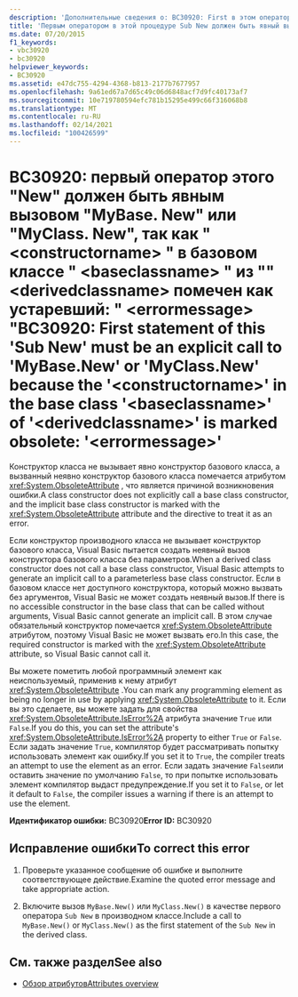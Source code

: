 ```yaml
---
description: 'Дополнительные сведения о: BC30920: First в этом операторе "New" должен быть явный вызов MyBase. New или MyClass. New, поскольку " <constructorname> " в базовом классе "" <baseclassname> из "" <derivedclassname> помечен как устаревший: " <errormessage> "'
title: 'Первым оператором в этой процедуре Sub New должен быть явный вызов MyBase.New или MyClass.New, так как <constructorname> в базовом классе <baseclassname> класса <derivedclassname> отмечен как устаревший: <errormessage>'
ms.date: 07/20/2015
f1_keywords:
- vbc30920
- bc30920
helpviewer_keywords:
- BC30920
ms.assetid: e47dc755-4294-4368-b813-2177b7677957
ms.openlocfilehash: 9a61ed67a7d65c49c06d6848acf7d9fc40173af7
ms.sourcegitcommit: 10e719780594efc781b15295e499c66f316068b8
ms.translationtype: MT
ms.contentlocale: ru-RU
ms.lasthandoff: 02/14/2021
ms.locfileid: "100426599"
---
```

# <a name="bc30920-first-statement-of-this-sub-new-must-be-an-explicit-call-to-mybasenew-or-myclassnew-because-the-constructorname-in-the-base-class-baseclassname-of-derivedclassname-is-marked-obsolete-errormessage"></a><span data-ttu-id="e3973-103">BC30920: первый оператор этого "New" должен быть явным вызовом "MyBase. New" или "MyClass. New", так как " \<constructorname> " в базовом классе " \<baseclassname> " из "" \<derivedclassname> помечен как устаревший: " \<errormessage> "</span><span class="sxs-lookup"><span data-stu-id="e3973-103">BC30920: First statement of this 'Sub New' must be an explicit call to 'MyBase.New' or 'MyClass.New' because the '\<constructorname>' in the base class '\<baseclassname>' of '\<derivedclassname>' is marked obsolete: '\<errormessage>'</span></span>

<span data-ttu-id="e3973-104">Конструктор класса не вызывает явно конструктор базового класса, а вызванный неявно конструктор базового класса помечается атрибутом <xref:System.ObsoleteAttribute> , что является причиной возникновения ошибки.</span><span class="sxs-lookup"><span data-stu-id="e3973-104">A class constructor does not explicitly call a base class constructor, and the implicit base class constructor is marked with the <xref:System.ObsoleteAttribute> attribute and the directive to treat it as an error.</span></span>

 <span data-ttu-id="e3973-105">Если конструктор производного класса не вызывает конструктор базового класса, Visual Basic пытается создать неявный вызов конструктора базового класса без параметров.</span><span class="sxs-lookup"><span data-stu-id="e3973-105">When a derived class constructor does not call a base class constructor, Visual Basic attempts to generate an implicit call to a parameterless base class constructor.</span></span> <span data-ttu-id="e3973-106">Если в базовом классе нет доступного конструктора, который можно вызвать без аргументов, Visual Basic не может создать неявный вызов.</span><span class="sxs-lookup"><span data-stu-id="e3973-106">If there is no accessible constructor in the base class that can be called without arguments, Visual Basic cannot generate an implicit call.</span></span> <span data-ttu-id="e3973-107">В этом случае обязательный конструктор помечается <xref:System.ObsoleteAttribute> атрибутом, поэтому Visual Basic не может вызвать его.</span><span class="sxs-lookup"><span data-stu-id="e3973-107">In this case, the required constructor is marked with the <xref:System.ObsoleteAttribute> attribute, so Visual Basic cannot call it.</span></span>

 <span data-ttu-id="e3973-108">Вы можете пометить любой программный элемент как неиспользуемый, применив к нему атрибут <xref:System.ObsoleteAttribute> .</span><span class="sxs-lookup"><span data-stu-id="e3973-108">You can mark any programming element as being no longer in use by applying <xref:System.ObsoleteAttribute> to it.</span></span> <span data-ttu-id="e3973-109">Если вы это сделаете, вы можете задать для свойства <xref:System.ObsoleteAttribute.IsError%2A> атрибута значение `True` или `False`.</span><span class="sxs-lookup"><span data-stu-id="e3973-109">If you do this, you can set the attribute's <xref:System.ObsoleteAttribute.IsError%2A> property to either `True` or `False`.</span></span> <span data-ttu-id="e3973-110">Если задать значение `True`, компилятор будет рассматривать попытку использовать элемент как ошибку.</span><span class="sxs-lookup"><span data-stu-id="e3973-110">If you set it to `True`, the compiler treats an attempt to use the element as an error.</span></span> <span data-ttu-id="e3973-111">Если задать значение `False`или оставить значение по умолчанию `False`, то при попытке использовать элемент компилятор выдаст предупреждение.</span><span class="sxs-lookup"><span data-stu-id="e3973-111">If you set it to `False`, or let it default to `False`, the compiler issues a warning if there is an attempt to use the element.</span></span>

 <span data-ttu-id="e3973-112">**Идентификатор ошибки:** BC30920</span><span class="sxs-lookup"><span data-stu-id="e3973-112">**Error ID:** BC30920</span></span>

## <a name="to-correct-this-error"></a><span data-ttu-id="e3973-113">Исправление ошибки</span><span class="sxs-lookup"><span data-stu-id="e3973-113">To correct this error</span></span>

1. <span data-ttu-id="e3973-114">Проверьте указанное сообщение об ошибке и выполните соответствующее действие.</span><span class="sxs-lookup"><span data-stu-id="e3973-114">Examine the quoted error message and take appropriate action.</span></span>

2. <span data-ttu-id="e3973-115">Включите вызов `MyBase.New()` или `MyClass.New()` в качестве первого оператора `Sub New` в производном классе.</span><span class="sxs-lookup"><span data-stu-id="e3973-115">Include a call to `MyBase.New()` or `MyClass.New()` as the first statement of the `Sub New` in the derived class.</span></span>

## <a name="see-also"></a><span data-ttu-id="e3973-116">См. также раздел</span><span class="sxs-lookup"><span data-stu-id="e3973-116">See also</span></span>

- [<span data-ttu-id="e3973-117">Обзор атрибутов</span><span class="sxs-lookup"><span data-stu-id="e3973-117">Attributes overview</span></span>](../../programming-guide/concepts/attributes/index.md)
